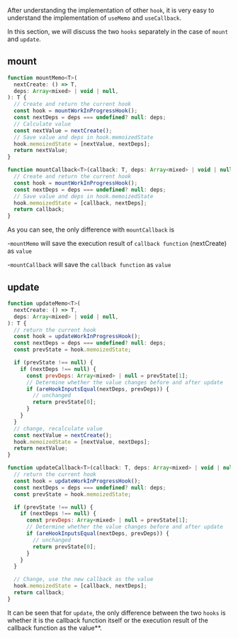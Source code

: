 After understanding the implementation of other `hook`, it is very easy to understand the implementation of `useMemo` and `useCallback`.

In this section, we will discuss the two `hooks` separately in the case of `mount` and `update`.

## mount

```js
function mountMemo<T>(
  nextCreate: () => T,
  deps: Array<mixed> | void | null,
): T {
  // Create and return the current hook
  const hook = mountWorkInProgressHook();
  const nextDeps = deps === undefined? null: deps;
  // Calculate value
  const nextValue = nextCreate();
  // Save value and deps in hook.memoizedState
  hook.memoizedState = [nextValue, nextDeps];
  return nextValue;
}

function mountCallback<T>(callback: T, deps: Array<mixed> | void | null): T {
  // Create and return the current hook
  const hook = mountWorkInProgressHook();
  const nextDeps = deps === undefined? null: deps;
  // Save value and deps in hook.memoizedState
  hook.memoizedState = [callback, nextDeps];
  return callback;
}
```

As you can see, the only difference with `mountCallback` is

-`mountMemo` will save the execution result of `callback function` (nextCreate) as `value`

-`mountCallback` will save the `callback function` as `value`

## update

```js
function updateMemo<T>(
  nextCreate: () => T,
  deps: Array<mixed> | void | null,
): T {
  // return the current hook
  const hook = updateWorkInProgressHook();
  const nextDeps = deps === undefined? null: deps;
  const prevState = hook.memoizedState;

  if (prevState !== null) {
    if (nextDeps !== null) {
      const prevDeps: Array<mixed> | null = prevState[1];
      // Determine whether the value changes before and after update
      if (areHookInputsEqual(nextDeps, prevDeps)) {
        // unchanged
        return prevState[0];
      }
    }
  }
  // change, recalculate value
  const nextValue = nextCreate();
  hook.memoizedState = [nextValue, nextDeps];
  return nextValue;
}

function updateCallback<T>(callback: T, deps: Array<mixed> | void | null): T {
  // return the current hook
  const hook = updateWorkInProgressHook();
  const nextDeps = deps === undefined? null: deps;
  const prevState = hook.memoizedState;

  if (prevState !== null) {
    if (nextDeps !== null) {
      const prevDeps: Array<mixed> | null = prevState[1];
      // Determine whether the value changes before and after update
      if (areHookInputsEqual(nextDeps, prevDeps)) {
        // unchanged
        return prevState[0];
      }
    }
  }

  // Change, use the new callback as the value
  hook.memoizedState = [callback, nextDeps];
  return callback;
}
```

It can be seen that for `update`, the only difference between the two `hooks` is whether it is the callback function itself or the execution result of the callback function as the value**.